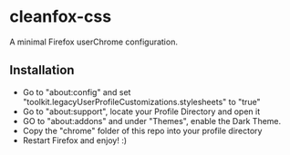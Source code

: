 # cleanfox-css
A minimal Firefox userChrome configuration.

## Installation

- Go to "about:config" and set "toolkit.legacyUserProfileCustomizations.stylesheets" to "true"
- Go to "about:support", locate your Profile Directory and open it
- GO to "about:addons" and under "Themes", enable the Dark Theme.
- Copy the "chrome" folder of this repo into your profile directory
- Restart Firefox and enjoy! :)
